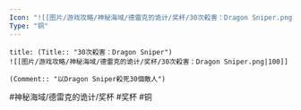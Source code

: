 ```yaml
---
Icon: "![[图片/游戏攻略/神秘海域/德雷克的诡计/奖杯/30次殺害：Dragon Sniper.png|30]]"
Type: "铜"
---
```

```ad-common-bronze-trophy
title: (Title:: "30次殺害：Dragon Sniper")
![[图片/游戏攻略/神秘海域/德雷克的诡计/奖杯/30次殺害：Dragon Sniper.png|100]]

(Comment:: "以Dragon Sniper殺死30個敵人")
```

#神秘海域/德雷克的诡计/奖杯 #奖杯 #铜
